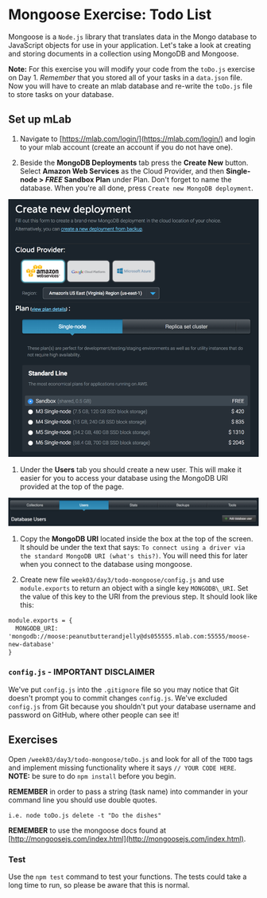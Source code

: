 # Mongoose Exercise: Todo List
Mongoose is a `Node.js` library that translates data in the Mongo database to JavaScript objects for use in your application. Let's take a look at creating and storing documents in a collection using MongoDB and Mongoose.

**Note:** For this exercise you will modify your code from the `toDo.js` exercise on Day 1. *Remember* that you stored all of your tasks in a `data.json` file. Now you will have to create an mlab database and re-write the `toDo.js` file to store tasks on your database.

## Set up mLab
1. Navigate to [https://mlab.com/login/](https://mlab.com/login/) and login to your mlab account (create an account if you do not have one).

1. Beside the **MongoDB Deployments** tab press the **Create New** button. Select **Amazon Web Services** as the Cloud Provider, and then **Single-node > *FREE* Sandbox Plan** under Plan. Don't forget to name the database. When you're all done, press `Create new MongoDB deployment`.

  ![newDeployment](./images/newDeploy.png)

1. Under the **Users** tab you should create a new user. This will make it easier for you to access your database using the MongoDB URI provided at the top of the page.

  ![new user](./images/addUser.png)

1. Copy the **MongoDB URI** located inside the box at the top of the screen. It should be under the text that says: `To connect using a driver via the standard MongoDB URI (what's this?)`. You will need this for later when you connect to the database using mongoose.

1. Create new file `week03/day3/todo-mongoose/config.js` and use
   `module.exports` to return an object with a single key `MONGODB\_URI`.
   Set the value of this key to the URI from the previous step. It should
   look like this:

  ```
  module.exports = {
    MONGODB_URI: 'mongodb://moose:peanutbutterandjelly@ds055555.mlab.com:55555/moose-new-database'
  }
  ```

### `config.js` - IMPORTANT DISCLAIMER

We've put `config.js` into the `.gitignore` file so you may notice that Git doesn't prompt you to
commit changes `config.js`. We've excluded `config.js` from Git because you shouldn't put your database
username and password on GitHub, where other people can see it!

## Exercises
Open `/week03/day3/todo-mongoose/toDo.js` and look for all of the `TODO` tags and implement missing functionality where it says `// YOUR CODE HERE`. **NOTE:** be sure to do `npm install` before you begin.

  **REMEMBER** in order to pass a string (task name) into commander in your command line you should use double quotes.

    i.e. node toDo.js delete -t "Do the dishes"

  **REMEMBER** to use the mongoose docs found at [http://mongoosejs.com/index.html](http://mongoosejs.com/index.html).


### Test
Use the `npm test` command to test your functions. The tests could take a long time to run, so please be aware that this is normal.
